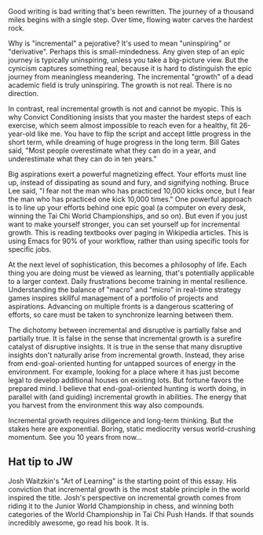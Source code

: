 <!-- title: An Ode to Incremental Growth -->
Good writing is bad writing that's been rewritten.
The journey of a thousand miles begins with a single step.
Over time, flowing water carves the hardest rock.

Why is "incremental" a pejorative? It's used to mean "uninspiring" or "derivative".
Perhaps this is small-mindedness. Any given step of an epic journey is typically uninspiring, unless you take a big-picture view.
But the cynicism captures something real, because it is hard to distinguish the epic journey from meaningless meandering.
The incremental "growth" of a dead academic field is truly uninspiring. The growth is not real. There is no direction.

In contrast, real incremental growth is not and cannot be myopic.
This is why Convict Conditioning insists that you master the hardest steps of each exercise,
which seem almost impossible to reach even for a healthy, fit 26-year-old like me.
You have to flip the script and accept little progress in the short term, while dreaming of huge progress in the long term.
Bill Gates said, "Most people overestimate what they can do in a year, and underestimate what they can do in ten years."

Big aspirations exert a powerful magnetizing effect. Your efforts must line up, instead of dissipating as sound and fury, and signifying nothing.
Bruce Lee said, "I fear not the man who has practiced 10,000 kicks once, but I fear the man who has practiced one kick 10,000 times."
One powerful approach is to line up your efforts behind one epic goal (a computer on every desk, winning the Tai Chi World Championships, and so on).
But even if you just want to make yourself stronger, you can set yourself up for incremental growth.
This is reading textbooks over paging in Wikipedia articles.
This is using Emacs for 90% of your workflow, rather than using specific tools for specific jobs.

At the next level of sophistication, this becomes a philosophy of life. Each thing you are doing must be viewed as learning, that's potentially applicable to a larger context.
Daily frustrations become training in mental resilience.
Understanding the balance of "macro" and "micro" in real-time strategy games inspires skillful management of a portfolio of projects and aspirations.
Advancing on multiple fronts is a dangerous scattering of efforts, so care must be taken to synchronize learning between them.

The dichotomy between incremental and disruptive is partially false and partially true.
It is false in the sense that incremental growth is a surefire catalyst of disruptive insights.
It is true in the sense that many disruptive insights don't naturally arise from incremental growth.
Instead, they arise from end-goal-oriented hunting for untapped sources of energy in the environment.
For example, looking for a place where it has just become legal to develop additional houses on existing lots.
But fortune favors the prepared mind. I believe that end-goal-oriented hunting is worth doing,
in parallel with (and guiding) incremental growth in abilities. The energy that you harvest from the environment this way also compounds.

Incremental growth requires diligence and long-term thinking. But the stakes here are exponential. Boring, static mediocrity versus world-crushing momentum. See you 10 years from now...

## Hat tip to JW
Josh Waitzkin's "Art of Learning" is the starting point of this essay. His conviction that incremental growth is the most stable principle in the world inspired the title. Josh's perspective on incremental growth comes from riding it to the Junior World Championship in chess, and winning both categories of the World Championship in Tai Chi Push Hands. If that sounds incredibly awesome, go read his book. It is.
